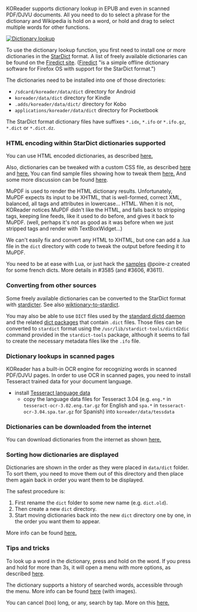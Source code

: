 KOReader supports dictionary lookup in EPUB and even in scanned PDF/DJVU documents.
All you need to do to select a phrase for the dictionary and Wikipedia is hold on a word, or hold and drag to select multiple words for other functions.

[![Dictionary lookup](https://github.com/koreader/koreader/wiki/screenshots/dictionary_lookup.png)](https://github.com/koreader/koreader/wiki/screenshots/dictionary_lookup.png)

To use the dictionary lookup function, you first need to install one or more dictionaries in the [StarDict](https://en.wikipedia.org/wiki/StarDict) format. A list of freely available dictionaries can be found on the [Firedict site](https://tuxor1337.frama.io/firedict/dictionaries.html). ([Firedict](https://tuxor1337.github.io/firedict/) "is a simple offline dictionary software for Firefox OS with support for the StarDict format.")

The dictionaries need to be installed into one of those directories:
  *  `/sdcard/koreader/data/dict` directory for Android
  * `koreader/data/dict` directory for Kindle
  *  `.adds/koreader/data/dict/` directory for Kobo
  *  `applications/koreader/data/dict` directory for Pocketbook

The StarDict format dictionary files have suffixes `*.idx`, `*.ifo` or `*.ifo.gz`, `*.dict` or `*.dict.dz`.

### HTML encoding within StarDict dictionaries supported

You can use HTML encoded dictionaries, as described [here.](https://github.com/koreader/koreader/pull/3573)

Also, dictionaries can be tweaked with a custom CSS file, as described [here](https://github.com/koreader/koreader/pull/3585) and [here.](https://github.com/koreader/koreader/pull/3573#issuecomment-355848649) You can find sample files showing how to tweak them [here.](https://github.com/koreader/koreader/pull/3585#issuecomment-361203757) And some more discussion can be found [here](https://github.com/koreader/koreader/issues/3606).

MuPDF is used to render the HTML dictionary results. Unfortunately, MuPDF expects its input to be XHTML, that is well-formed, correct XML, balanced, all tags and attributes in lowercase... HTML.
When it is not, KOReader notices MuPDF didn't like the HTML, and falls back to stripping tags, keeping line feeds, like it used to do before, and gives it back to MuPDF. (well, perhaps it's not as good as it was before when we just stripped tags and render with TextBoxWidget...)

We can't easily fix and convert any HTML to XHTML, but one can add a .lua file in the `dict` directory with code to tweak the output before feeding it to MuPDF.

You need to be at ease with Lua, or just hack the [samples](https://github.com/koreader/koreader/pull/3585#issuecomment-361203757) @poire-z created for some french dicts. More details in #3585 (and  #3606, #3611).

### Converting from other sources

Some freely available dictionaries can be converted to the StarDict format with [stardicter](https://blog.cihar.com/archives/2017/01/27/stardicter-011/). See also [wiktionary-to-stardict](https://gitlab.com/artefact2/wiktionary-to-stardict).

You may also be able to use `DICT` files used by the [standard dictd daemon](https://manpages.debian.org/dictd) and the related [dict packages](https://packages.debian.org/search?keywords=dict-) that contain `.dict` files. Those files can be converted to `stardict` format using the `/usr/lib/stardict-tools/dictd2dic` command provided in the `stardict-tools` package, although it seems to fail to create the necessary metadata files like the `.ifo` file.

### Dictionary lookups in scanned pages

KOReader has a built-in OCR engine for recognizing words in scanned PDF/DJVU pages. In order to use OCR in scanned pages, you need to install Tesseract trained data for your document language.

* install [Tesseract language data](https://github.com/tesseract-ocr/tesseract/wiki/Data-Files#data-files-for-version-304305)
    * copy the language data files for Tesseract 3.04 (e.g. `eng.*` in `tesseract-ocr-3.02.eng.tar.gz` for English and `spa.*` in `tesseract-ocr-3.04.spa.tar.gz` for Spanish) into `koreader/data/tessdata`


### Dictionaries can be downloaded from the internet

You can download dictionaries from the internet as shown [here.](https://github.com/koreader/koreader/wiki/Dictionary-download)

### Sorting how dictionaries are displayed

Dictionaries are shown in the order as they were placed in `data/dict` folder. To sort them, you need to move them out of this directory and then place them again back in order you want them to be displayed.

The safest procedure is:

1. First rename the `dict` folder to some new name (e.g. `dict.old`).
2. Then create a new `dict` directory.
3. Start moving dictionaries back into the new `dict` directory one by one, in the order you want them to appear.

More info can be found [here.](https://github.com/koreader/koreader/issues/4504#issuecomment-457388178)

### Tips and tricks

To look up a word in the dictionary, press and hold on the word. If you press and hold for more than 3s, it will open a menu with more options, as described [here](https://github.com/koreader/koreader/pull/3199).

The dictionary supports a history of searched words, accessible through the menu. More info can be found [here](https://github.com/koreader/koreader/pull/3161) (with images).

You can cancel (too) long, or any, search by tap. More on this [here.](https://github.com/koreader/koreader/pull/3228)